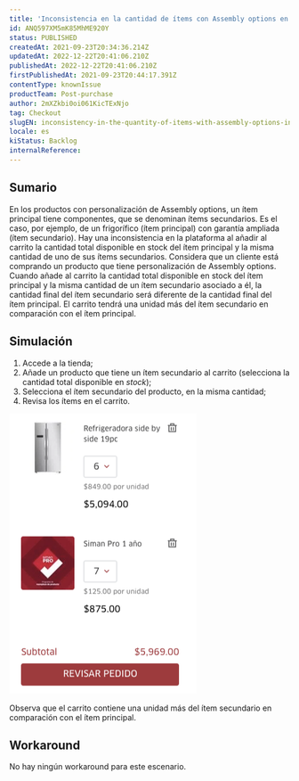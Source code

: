 ```yaml
---
title: 'Inconsistencia en la cantidad de ítems con Assembly options en el carrito'
id: ANQ597XM5mK85MhME920Y
status: PUBLISHED
createdAt: 2021-09-23T20:34:36.214Z
updatedAt: 2022-12-22T20:41:06.210Z
publishedAt: 2022-12-22T20:41:06.210Z
firstPublishedAt: 2021-09-23T20:44:17.391Z
contentType: knownIssue
productTeam: Post-purchase
author: 2mXZkbi0oi061KicTExNjo
tag: Checkout
slugEN: inconsistency-in-the-quantity-of-items-with-assembly-options-in-the-cart
locale: es
kiStatus: Backlog
internalReference: 
---
```


## Sumario

En los productos con personalización de Assembly options, un ítem principal tiene componentes, que se denominan ítems secundarios. Es el caso, por ejemplo, de un frigorífico (ítem principal) con garantía ampliada (ítem secundario). Hay una inconsistencia en la plataforma al añadir al carrito la cantidad total disponible en stock del ítem principal y la misma cantidad de uno de sus ítems secundarios. Considera que un cliente está comprando un producto que tiene personalización de Assembly options. Cuando añade al carrito la cantidad total disponible en stock del ítem principal y la misma cantidad de un ítem secundario asociado a él, la cantidad final del ítem secundario será diferente de la cantidad final del ítem principal. El carrito tendrá una unidad más del ítem secundario en comparación con el ítem principal.


## Simulación

1. Accede a la tienda;
2. Añade un producto que tiene un ítem secundario al carrito (selecciona la cantidad total disponible en _stock_);
3. Selecciona el ítem secundario del producto, en la misma cantidad;
4. Revisa los ítems en el carrito.

![KI assembly](https://raw.githubusercontent.com/vtexdocs/help-center-content/refs/heads/main/docs/es/known-issues/Post-purchase/inconsistencia-en-la-cantidad-de-items-con-assembly-options-en-el-carrito_1.png)

Observa que el carrito contiene una unidad más del ítem secundario en comparación con el ítem principal.


## Workaround

No hay ningún workaround para este escenario.


